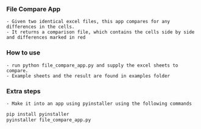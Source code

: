 ### File Compare App

    - Given two identical excel files, this app compares for any differences in the cells.
    - It returns a comparison file, which contains the cells side by side and differences marked in red
  
### How to use
    - run python file_compare_app.py and supply the excel sheets to compare.
    - Example sheets and the result are found in examples folder

### Extra steps
    - Make it into an app using pyinstaller using the following commands
``` bash
pip install pyinstaller
pyinstaller file_compare_app.py 
```